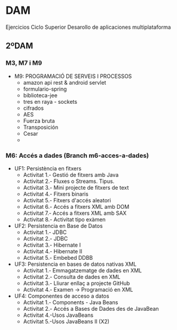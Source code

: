 # DAM
Ejercicios Ciclo Superior Desarollo de aplicaciones multiplataforma

## 2ºDAM

### M3, M7 i M9
- M9: PROGRAMACIÓ DE SERVEIS I PROCESSOS
  -   amazon api rest & android servlet
  -   formulario-spring
  -   biblioteca-jee
  -   tres en raya - sockets
  -   cifrados
    - AES
    - Fuerza bruta
    - Transposición
    - Cesar 
    - 
### M6: Accés a dades (Branch m6-acces-a-dades)
  - UF1: Persistència en fitxers
    - Activitat 1.- Gestió de fitxers amb Java
    - Activitat 2.- Fluxes o Streams. Tipus.
    - Activitat 3.- Mini projecte de fitxers de text
    - Activitat 4.- Fitxers binaris
    - Activitat 5.- Fitxers d'accés aleatori
    - Activitat 6.- Accés a fitxers XML amb DOM
    - Activitat 7.- Accés a fitxers XML amb SAX
    - Activitat 8.- Activitat tipo exàmen
  - UF2: Persistencia en Base de Datos
    - Activitat 1.- JDBC
    - Activitat 2.- JDBC
    - Activitat 3.- Hibernate I
    - Activitat 4.- Hibernate II
    - Activitat 5.- Embebed DDBB 
  - UF3: Persistencia en bases de datos nativas XML
    - Activitat 1.- Emmagatzematge de dades en XML
    - Activitat 2.- Consulta de dades en XML
    - Activitat 3.- Lliurar enllaç a projecte GitHub
    - Activitat 4.- Examen -> Programació en XML
  - UF4: Componentes de acceso a datos
    - Activitat 1.- Components - Java Beans
    - Activitat 2.- Accés a Bases de Dades des de JavaBean
    - Activitat 4.-Usos JavaBeans
    - Activitat 5.-Usos JavaBeans II (X2)
